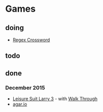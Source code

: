 # Games

doing
---
- [Regex Crossword][regexcrossword]

todo
---

done
---

### December 2015
- [Leisure Suit Larry 3][lsl3] - with [Walk Through][lsl3-walk]
- [agar.io][agar]

[lsl3]: https://archive.org/details/msdos_Leisure_Suit_Larry_3_-_Passionate_Patti_in_Pursuit_of_the_Pulsating_Pectorals_1989
[lsl3-walk]: http://www.gamefaqs.com/pc/565082-leisure-suit-larry-iii-passionate-patti-in-pursuit-of-the/faqs/36626
[agar]: agar.io
[regexcrossword]: https://regexcrossword.com/challenges/intermediate/puzzles/2
